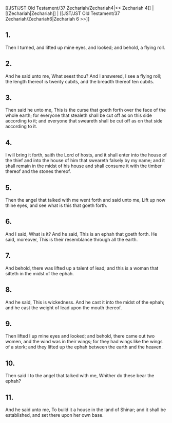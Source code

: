 [[JST/JST Old Testament/37 Zechariah/Zechariah4|<< Zechariah 4]] | [[Zechariah|Zechariah]] | [[JST/JST Old Testament/37 Zechariah/Zechariah6|Zechariah 6 >>]]
## 1.
Then I turned, and lifted up mine eyes, and looked; and behold, a flying roll.
## 2.
And he said unto me, What seest thou? And I answered, I see a flying roll; the length thereof is twenty cubits, and the breadth thereof ten cubits.
## 3.
Then said he unto me, This is the curse that goeth forth over the face of the whole earth; for everyone that stealeth shall be cut off as on this side according to it; and everyone that sweareth shall be cut off as on that side according to it.
## 4.
I will bring it forth, saith the Lord of hosts, and it shall enter into the house of the thief and into the house of him that sweareth falsely by my name; and it shall remain in the midst of his house and shall consume it with the timber thereof and the stones thereof.
## 5.
Then the angel that talked with me went forth and said unto me, Lift up now thine eyes, and see what is this that goeth forth.
## 6.
And I said, What is it? And he said, This is an ephah that goeth forth. He said, moreover, This is their resemblance through all the earth.
## 7.
And behold, there was lifted up a talent of lead; and this is a woman that sitteth in the midst of the ephah.
## 8.
And he said, This is wickedness. And he cast it into the midst of the ephah; and he cast the weight of lead upon the mouth thereof.
## 9.
Then lifted I up mine eyes and looked; and behold, there came out two women, and the wind was in their wings; for they had wings like the wings of a stork; and they lifted up the ephah between the earth and the heaven.
## 10.
Then said I to the angel that talked with me, Whither do these bear the ephah?
## 11.
And he said unto me, To build it a house in the land of Shinar; and it shall be established, and set there upon her own base.

